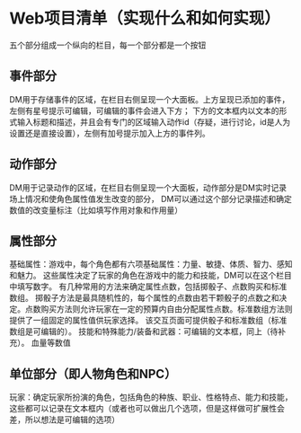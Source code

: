 # Web项目清单（实现什么和如何实现）
五个部分组成一个纵向的栏目，每一个部分都是一个按钮

## 事件部分
DM用于存储事件的区域，在栏目右侧呈现一个大面板。上方呈现已添加的事件，左侧有星号提示可编辑，可编辑的事件会进入下方；
下方的文本框内以文本的形式输入标题和描述，并且会有专门的区域输入动作id（存疑，进行讨论，id是人为设置还是直接设置），左侧有加号提示加入上方的事件列。

## 动作部分
DM用于记录动作的区域，在栏目右侧呈现一个大面板，动作部分是DM实时记录场上情况和使角色属性值发生改变的部分，
DM可以通过这个部分记录描述和确定数值的改变量标注（比如填写作用对象和作用量）

## 属性部分
基础属性：游戏中，每个角色都有六项基础属性：力量、敏捷、体质、智力、感知和魅力。
这些属性决定了玩家的角色在游戏中的能力和技能，DM可以在这个栏目中填写数字。
有几种常用的方法来确定属性点数，包括掷骰子、点数购买和标准数组。
掷骰子方法是最具随机性的，每个属性的点数由若干颗骰子的点数之和决定。点数购买方法则允许玩家在一定的预算内自由分配属性点数。标准数组方法则提供了一组固定的属性值供玩家选择。
该交互页面可提供骰子和标准数组（标准数组是可编辑的）。
技能和特殊能力/装备和武器：可编辑的文本框，同上（待补充）。
血量等数值

## 单位部分（即人物角色和NPC）
玩家：确定玩家所扮演的角色，包括角色的种族、职业、性格特点、能力和技能，这些都可以记录在文本框内（或者也可以做出几个选项，但是这样做可扩展性会差，所以想法是可编辑的选项）